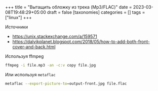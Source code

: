 +++
title = "Вытащить обложку из трека (Mp3/FLAC)"
date = 2023-03-08T19:48:29+05:00
draft = false
[taxonomies]
categories = []
tags = ["linux"]
+++

Источники
* https://unix.stackexchange.com/a/159571
* https://dalvikplanet.blogspot.com/2018/05/how-to-add-both-front-cover-and-back.html

Используя ffmpeg
```sh
ffmpeg -i file.mp3 -an -c:v copy file.jpg
```

Или используя `metaflac`
```sh
metaflac --export-picture-to=output-front.jpg file.flac
```
